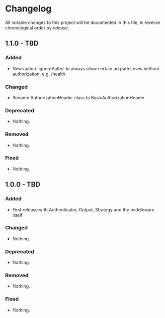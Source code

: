 # Changelog

All notable changes to this project will be documented in this file, in reverse chronological order by release.

## 1.1.0 - TBD

### Added

- New option 'ignorePaths' to always allow certain uri paths even without authorization, e.g. /health

### Changed

- Rename AuthorizationHeader class to BasicAuthorizationHeader

### Deprecated

- Nothing.

### Removed

- Nothing.

### Fixed

- Nothing.

## 1.0.0 - TBD

### Added

- First release with Authenticator, Output, Strategy and the middleware itself

### Changed

- Nothing.

### Deprecated

- Nothing.

### Removed

- Nothing.

### Fixed

- Nothing.
